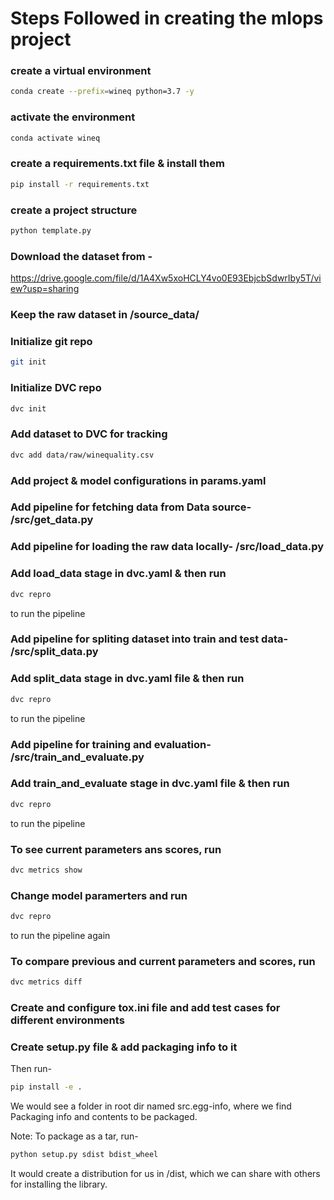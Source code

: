 # Steps Followed in creating the mlops project

### create a virtual environment

```bash
conda create --prefix=wineq python=3.7 -y
```

### activate the environment
```bash
conda activate wineq
```

### create a requirements.txt file & install them
```bash
pip install -r requirements.txt
```

### create a project structure
```bash
python template.py
```

### Download the dataset from -
https://drive.google.com/file/d/1A4Xw5xoHCLY4vo0E93EbjcbSdwrIby5T/view?usp=sharing

### Keep the raw dataset in /source_data/

### Initialize git repo
```bash
git init
```

### Initialize DVC repo
```bash
dvc init
```

### Add dataset to DVC for tracking
```bash
dvc add data/raw/winequality.csv
```

### Add project & model configurations in params.yaml

### Add pipeline for fetching data from Data source- /src/get_data.py

### Add pipeline for loading the raw data locally- /src/load_data.py

### Add load_data stage in dvc.yaml & then run
```bash
dvc repro
```
to run the pipeline

### Add pipeline for spliting dataset into train and test data- /src/split_data.py

### Add split_data stage in dvc.yaml file & then run
```bash
dvc repro
```
to run the pipeline

### Add pipeline for training and evaluation- /src/train_and_evaluate.py

### Add train_and_evaluate stage in dvc.yaml file & then run
```bash
dvc repro
```
to run the pipeline

### To see current parameters ans scores, run
```bash
dvc metrics show
```

### Change model paramerters and run
```bash
dvc repro
```
to run the pipeline again

### To compare previous and current parameters and scores, run
```bash
dvc metrics diff
```

### Create and configure tox.ini file and add test cases for different environments

### Create setup.py file & add packaging info to it
Then run-
```bash
pip install -e .
```
We would see a folder in root dir named src.egg-info, where we find Packaging info and contents to be packaged.

Note: To package as a tar, run-
```bash
python setup.py sdist bdist_wheel
```
It would create a distribution for us in /dist, which we can share with others for installing the library.
